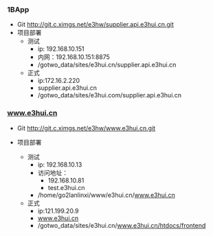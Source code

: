 ### 1BApp
- Git
    http://git.c.ximgs.net/e3hw/supplier.api.e3hui.cn.git
- 项目部署
    - 测试
        - ip: 192.168.10.151
        - 内网：192.168.10.151:8875
        - /gotwo_data/sites/e3hui.cn/supplier.api.e3hui.cn
    - 正式
        - ip:172.16.2.220
        - supplier.api.e3hui.cn
        - /gotwo_data/sites/e3hui.com/supplier.api.e3hui.cn

### www.e3hui.cn
- Git
    http://git.c.ximgs.net/e3hw/www.e3hui.cn.git

- 项目部署
    - 测试
        - ip: 192.168.10.13
        - 访问地址： 
            - 192.168.10.81
            - test.e3hui.cn
        - /home/go2lanlinxi/www/e3hui.cn/www.e3hui.cn
    - 正式
        - ip:121.199.20.9
        - www.e3hui.cn
        - /gotwo_data/sites/e3hui.cn/www.e3hui.cn/htdocs/frontend